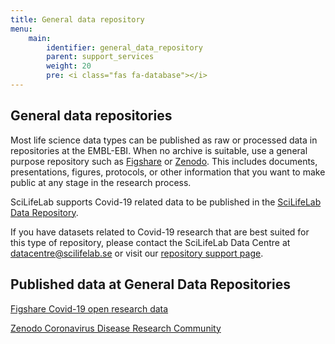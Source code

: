 ```yaml
---
title: General data repository
menu:
    main:
        identifier: general_data_repository
        parent: support_services
        weight: 20
        pre: <i class="fas fa-database"></i>
---
```


## General data repositories

Most life science data types can be published as raw or processed data in repositories at the EMBL-EBI. When no archive is suitable, use a general purpose repository such as [Figshare](https://figshare.com) or [Zenodo](https://zenodo.org). This includes documents, presentations, figures, protocols, or other information that you want to make public at any stage in the research process.

SciLifeLab supports Covid-19 related data to be published in the [SciLifeLab Data Repository](https://scilifelab.figshare.com). 

If you have datasets related to Covid-19 research that are best suited for this type of repository, please contact the SciLifeLab Data Centre at [datacentre@scilifelab.se](mailto:datacentre@scilifelab.se) or visit our [repository support page](https://www.scilifelab.se/data/repository).

## Published data at General Data Repositories

[Figshare Covid-19 open research data](https://covid19.figshare.com)

[Zenodo Coronavirus Disease Research Community](https://zenodo.org/communities/covid-19/)
